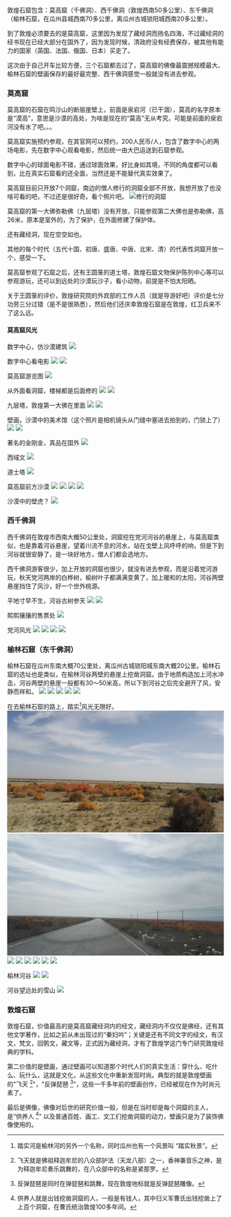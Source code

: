敦煌石窟包含：莫高窟（千佛洞）、西千佛洞（敦煌西南50多公里）、东千佛洞（榆林石窟，在瓜州县城西南70多公里，离瓜州古城锁阳城西南20多公里）。

到了敦煌必须要去的是莫高窟，这里因为发现了藏经洞而扬名四海，不过藏经洞的经书现在已经大部分在国外了，因为发现时候，清政府没有经费保存，被其他有能力的国家（英国、法国、俄国、日本）买走了。

这次由于自己开车比较方便，三个石窟都去过了，莫高窟的佛像最震撼规模最大、榆林石窟的壁画保存的最好最完整、西千佛洞感觉一般就没有进去参观。

### 莫高窟
莫高窟的石窟在鸣沙山的断层崖壁上，前面是泉宕河（已干涸），莫高的名字原本是“漠高”，意思是沙漠的高处，为啥是现在的“莫高”无从考究，可能是前面的泉宕河没有水了吧。。。

莫高窟实施预约参观，在其官网可以预约，200人民币/人，包含了数字中心的两场电影，先在数字中心观看电影，然后统一由大巴运送到石窟参观。

数字中心的球面电影不错，通过球面效果，好比身如其境，不同的角度都可以看到，比在真实石窟看的还全面，当然还是不能替代真实效果了。

莫高窟目前只开放7个洞窟，南边的僧人修行的洞窟全部不开放，我想开放了也没啥可看的吧，不过还是很好奇。看个照片吧。
![修行的洞窟](https://github.com/ibusybox/mao/blob/gh-pages/_posts/IMGP0899.JPG)

莫高窟的第一大佛弥勒佛（九层塔）没有开放，只能参观第二大佛也是弥勒佛，高26米，原本是室外的，为了保护，在外面修建了保护体。

还有藏经洞，现在空空如也。

其他的每个时代（五代十国、初唐、盛唐、中唐、北宋、清）的代表性洞窟开放一个，感受一下。

莫高窟参观了石窟之后，还有王圆箓的道士塔，敦煌石窟文物保护陈列中心等可以参观游玩，还可以到远处的沙漠玩沙子，看小动物，前提是不怕太阳晒。

关于王圆箓的评价，敦煌研究院的外宾部的工作人员（就是导游好吧）评价是七分功劳三分过错（是不是很熟悉），然后他们还庆幸敦煌石窟是在敦煌，红卫兵来不了这么远。

#### 莫高窟风光
数字中心，仿沙漠建筑
![](IMGP0854.JPG)

数字中心看电影
![](IMGP0859.JPG)
![](IMGP0861.JPG)

莫高窟游览图
![](IMGP0880.JPG)

从外面看洞窟，楼梯都是后面修的
![](IMGP0889.JPG)
![](IMGP0924.JPG)

九层塔，敦煌第一大佛在里面
![](IMGP0989.JPG)
![](IMGP0993.JPG)

壁画，沙漠中的美术馆（这个照片是相机镜头从门缝中塞进去拍到的，门锁上了）
![](IMGP0949.JPG)
![](IMGP0905.JPG)

著名的金刚金，真品在国外
![](IMGP0907.JPG)

西域文
![](IMGP0910.JPG)

道士塔
![](IMGP1056.JPG)

莫高窟前方沙漠
![](IMGP1062.JPG)
![](IMGP1103.JPG)
![](IMGP1106.JPG)
![](IMGP1107.JPG)

沙漠中的壁虎？
![](IMGP1091.JPG)

### 西千佛洞
西千佛洞在敦煌市西南大概50公里处，洞窟挖在党河河谷的悬崖上，与莫高窟类似，也是靠着河谷悬崖，望着川流不息的河水，站在戈壁上风呼呼的响，但是下到河谷就很安静了，是一块好地方，僧人们都会选地方。

西千佛洞游客很少，加上开放的洞窟也很少，就没有进去参观，而是沿着党河游玩，秋天党河两岸的白桦树，榆树叶子都满满变黄了，加上暖和的太阳，河谷两壁悬崖挡住了风沙，好一个世外桃源。

平地寸早不生，河谷古树参天
![](IMGP1289.JPG)
![](IMGP1296.JPG)

熙熙攘攘的售票处
![](IMGP1292.JPG)

党河风光
![](IMGP1306.JPG)
![](IMGP1319.JPG)
![](IMG_20150930_124144.jpg)
![](IMG_20150930_124213.jpg)


### 榆林石窟（东千佛洞）
榆林石窟在瓜州东南大概70公里处，离瓜州古城锁阳城东南大概20公里。榆林石窟的选址也是类似，在榆林河谷两壁的悬崖上挖凿洞窟。由于地质构造加上河水冲击，河谷两壁的悬崖一般都有30～50米高，所以下到河谷之后完全避开了风，安静而祥和。
![](IMGP1659.JPG)
![](IMGP1664.JPG)
![](IMGP1673.JPG)
![](IMGP1679.JPG)
![](IMGP1698.JPG)

在去榆林石窟的路上，踏实[^1]风光无限好。
![](IMG_20151001_114120.jpg)
![](IMG_20151001_114220.jpg)
![](IMG_20151001_114658.jpg)
![](IMGP1574.JPG)
![](IMGP1586.JPG)
![](IMGP1602.JPG)
![](IMGP1606.JPG)
![](IMGP1613.JPG)

榆林河谷
![](IMGP1641.JPG)
![](IMGP1642.JPG)

河谷望远处的雪山
![](IMGP1651.JPG)

### 敦煌石窟
敦煌石窟，价值最高的是莫高窟藏经洞内的经文，藏经洞内不仅仅是佛经，还有其他文学著作，比如之前从未出现过的“秦妇吟”；关键是还有不同文字的经文，有汉文，梵文，回鹘文，藏文等，正式因为藏经洞，才有了敦煌学这门专门研究敦煌经典的学科。

第二价值的是壁画，通过壁画可以知道那个时代人们的真实生活：穿什么、吃什么、玩什么，这就是文化，从这些文化中重新发现时尚。典型的就是敦煌壁画的"飞天 [^2]"，"反弹琵琶 [^3]"，这些一千多年前的壁画创作，已经被现在作为时尚元素了。

最后是佛像，佛像对后世的研究价值一般，但是在当时却是每个洞窟的主人，是“供养人 [^4]” 以及普通百姓、画工、文工们挖凿洞窟的动力，壁画只是为了装饰佛像使用的。

[^1]: 踏实河是榆林河的另外一个名称，同时瓜州也有一个风景叫 “踏实秋景”。
[^2]: 飞天就是佛祖释迦牟尼的八众部护法（天龙八部）之一，香神兼音乐之神，是为释迦牟尼奏乐跳舞的，在八众部中的名称是紧那罗。
[^3]:   反弹琵琶是同时在弹琵琶和跳舞，现在敦煌地标就是反弹琵琶雕像。
[^4]: 供养人就是出钱挖凿洞窟的人，一般是有钱人，其中归义军曹氏出钱挖凿上了上百个洞窟，在曹氏统治敦煌100多年间。

